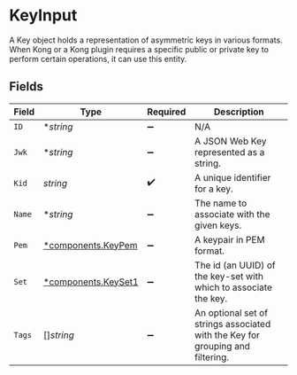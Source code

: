 # KeyInput

A Key object holds a representation of asymmetric keys in various formats. When Kong or a Kong plugin requires a specific public or private key to perform certain operations, it can use this entity.


## Fields

| Field                                                                          | Type                                                                           | Required                                                                       | Description                                                                    |
| ------------------------------------------------------------------------------ | ------------------------------------------------------------------------------ | ------------------------------------------------------------------------------ | ------------------------------------------------------------------------------ |
| `ID`                                                                           | **string*                                                                      | :heavy_minus_sign:                                                             | N/A                                                                            |
| `Jwk`                                                                          | **string*                                                                      | :heavy_minus_sign:                                                             | A JSON Web Key represented as a string.                                        |
| `Kid`                                                                          | *string*                                                                       | :heavy_check_mark:                                                             | A unique identifier for a key.                                                 |
| `Name`                                                                         | **string*                                                                      | :heavy_minus_sign:                                                             | The name to associate with the given keys.                                     |
| `Pem`                                                                          | [*components.KeyPem](../../models/components/keypem.md)                        | :heavy_minus_sign:                                                             | A keypair in PEM format.                                                       |
| `Set`                                                                          | [*components.KeySet1](../../models/components/keyset1.md)                      | :heavy_minus_sign:                                                             | The id (an UUID) of the key-set with which to associate the key.               |
| `Tags`                                                                         | []*string*                                                                     | :heavy_minus_sign:                                                             | An optional set of strings associated with the Key for grouping and filtering. |